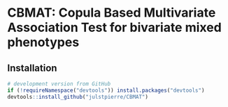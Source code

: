 
<!-- README.md is generated from README.Rmd. Please edit that file -->

# CBMAT: Copula Based Multivariate Association Test for bivariate mixed phenotypes

<!-- badges: start -->

<!-- badges: end -->

## Installation

``` r
# development version from GitHub
if (!requireNamespace("devtools")) install.packages("devtools")
devtools::install_github("julstpierre/CBMAT")
```
